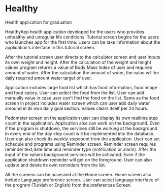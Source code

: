# Healthy
Health application for graduation

HealthyApp health application developed for the users who provides unhealthy and unregular life conditions. 
Tutorial screen begins for the users who launches app for the first time. 
Users can be take information about the application's interface in this tutorial screen.

After the tutorial screen user directs to the calculator screen and user inputs its own weight and height. 
After the calculation of the weight and height values program returns a value of Body Mass Index of user and required amount of water.
After the calculation the amount of water, the value will be daily required amount water target of user.

Application includes large food list which has food information, food image and food calory.
User can select the food from the list. User can add manually value in case user can't find the food on the list.
Same as the food screen in project includes water screen which can user add daily water amound in its own daily goal section.
Values clears itself per 24 hours.

Pedometer screen on the application user can display its own realtime step count in the application.
Application also can work on the background. Even if the program is shutdown, the services still be working at the background.
In every end of the day step count will be implemented into the database. User can also check its weekly stepcount from the application.
User can set schedule and programs using Reminder screen. Reminder screen requires reminder text,date time and reminder type (notification or alarm). 
After the input of the values background services will be activated. Even if the application shutdown reminder will get on the foreground. User can also update and delete its own reminders from the list.

All the screens can be accessed at the Home screen. Home screen also include Language preference screen.
User can select language interface of the program (Turkish or English) from the preferences Screen.

